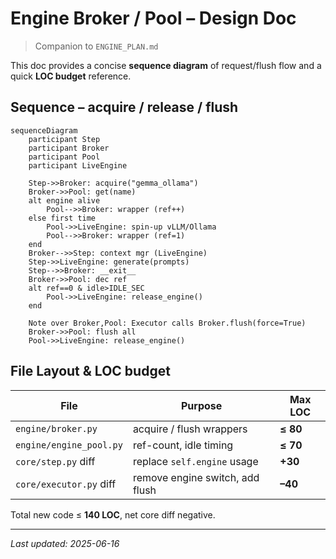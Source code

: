 # Engine Broker / Pool – Design Doc

> Companion to `ENGINE_PLAN.md`

This doc provides a concise **sequence diagram** of request/flush flow and a quick **LOC budget** reference.

## Sequence – acquire / release / flush

```mermaid
sequenceDiagram
    participant Step
    participant Broker
    participant Pool
    participant LiveEngine

    Step->>Broker: acquire("gemma_ollama")
    Broker->>Pool: get(name)
    alt engine alive
        Pool-->>Broker: wrapper (ref++)
    else first time
        Pool->>LiveEngine: spin-up vLLM/Ollama
        Pool-->>Broker: wrapper (ref=1)
    end
    Broker-->>Step: context mgr (LiveEngine)
    Step->>LiveEngine: generate(prompts)
    Step-->>Broker: __exit__
    Broker->>Pool: dec ref
    alt ref==0 & idle>IDLE_SEC
        Pool->>LiveEngine: release_engine()
    end

    Note over Broker,Pool: Executor calls Broker.flush(force=True)
    Broker->>Pool: flush all
    Pool->>LiveEngine: release_engine()
```

## File Layout & LOC budget

| File | Purpose | Max LOC |
|------|---------|---------|
| `engine/broker.py` | acquire / flush wrappers | **≤ 80** |
| `engine/engine_pool.py` | ref-count, idle timing | **≤ 70** |
| `core/step.py` diff | replace `self.engine` usage | **+30** |
| `core/executor.py` diff | remove engine switch, add flush | **–40** |

Total new code ≤ **140 LOC**, net core diff negative.

---

*Last updated: 2025-06-16* 